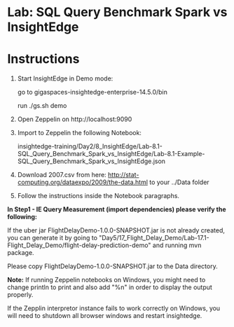 # Lab: SQL Query Benchmark Spark vs InsightEdge

# Instructions

1. Start InsightEdge in Demo mode:

    go to gigaspaces-insightedge-enterprise-14.5.0/bin

    run ./gs.sh demo

2. Open Zeppelin on http://localhost:9090

3. Import to Zeppelin the following Notebook:

    insightedge-training/Day2/8_InsightEdge/Lab-8.1-SQL_Query_Benchmark_Spark_vs_InsightEdge/Lab-8.1-Example-SQL_Query_Benchmark_Spark_vs_InsightEdge.json

4. Download 2007.csv from here: http://stat-computing.org/dataexpo/2009/the-data.html to your ../Data folder

5. Follow the instructions inside the Notebook paragraphs.

**In Step1 - IE Query Measurement (import dependencies) please verify the following:**

If the uber jar FlightDelayDemo-1.0.0-SNAPSHOT.jar is not already created, you can generate it by going to "Day5/17_Flight_Delay_Demo/Lab-17.1-Flight_Delay_Demo/flight-delay-prediction-demo" and running mvn package.

Please copy FlightDelayDemo-1.0.0-SNAPSHOT.jar to the Data directory.

**Note:** If running Zeppelin notebooks on Windows, you might need to change println to print and also add "%n" in order to display the output properly. 

If the Zepplin interpretor instance fails to work correctly on Windows, you will need to shutdown all browser windows and restart insightedge.
